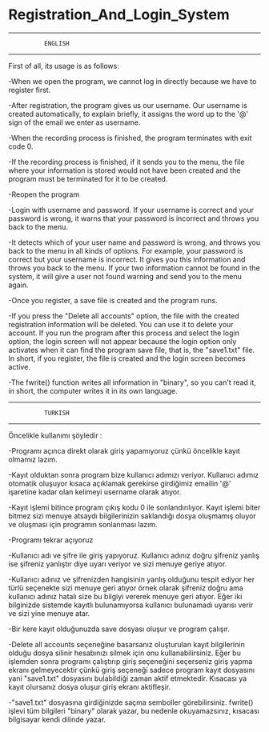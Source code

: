 # Registration_And_Login_System
-------------------------------------
              ENGLISH
-------------------------------------
First of all, its usage is as follows:

-When we open the program, we cannot log in directly because we have to register first.


-After registration, the program gives us our username.
Our username is created automatically, to explain briefly, it assigns the word up to the '@' sign of the email we enter as username.


-When the recording process is finished, the program terminates with exit code 0.


-If the recording process is finished, if it sends you to the menu, the file where your information is stored would not have been created and the program must be terminated for it to be created.


-Reopen the program


-Login with username and password.
If your username is correct and your password is wrong, it warns that your password is incorrect and throws you back to the menu.


-It detects which of your user name and password is wrong, and throws you back to the menu in all kinds of options. For example, your password is correct but your username is incorrect. It gives you this information and throws you back to the menu. If your two information cannot be found in the system, it will give a user not found warning and send you to the menu again.


-Once you register, a save file is created and the program runs.


-If you press the "Delete all accounts" option, the file with the created registration information will be deleted. You can use it to delete your account. If you run the program after this process and select the login option, the login screen will not appear because the login option only activates when it can find the program save file, that is, the "save1.txt" file. In short, if you register, the file is created and the login screen becomes active.


-The fwrite() function writes all information in "binary", so you can't read it, in short, the computer writes it in its own language.


-------------------------------------
              TURKISH
-------------------------------------
Öncelikle kullanımı şöyledir :

-Programı açınca direkt olarak giriş yapamıyoruz çünkü öncelikle kayıt olmamız lazım.


-Kayıt olduktan sonra program bize kullanıcı adımızı veriyor. 
Kullanıcı adımız otomatik oluşuyor kısaca açıklamak gerekirse girdiğimiz emailin '@' işaretine kadar olan kelimeyi username olarak atıyor.


-Kayıt işlemi bitince program çıkış kodu 0 ile sonlandırılıyor.
Kayıt  işlemi biter bitmez sizi menuye atsaydı bilgilerinizin saklandığı dosya oluşmamış oluyor ve oluşması için programın sonlanması lazım. 


-Programı tekrar açıyoruz


-Kullanıcı adı ve şifre ile giriş yapıyoruz. 
Kullanıcı adınız doğru şifreniz yanlış ise şifreniz yanlıştır diye uyarı veriyor ve sizi menuye geriye atıyor.


-Kullanıcı adınız ve şifrenizden hangisinin yanlış olduğunu tespit ediyor her türlü seçenekte sizi menuye geri atıyor örnek olarak şifreniz doğru ama kullanıcı adınız hatalı size bu bilgiyi vererek menuye geri atıyor. Eğer iki bilginizde sistemde kayıtlı bulunamıyorsa kullanıcı bulunamadı uyarısı verir ve sizi  yine menuye  atar.


-Bir kere kayıt olduğunuzda save dosyası oluşur ve program çalışır. 


-Delete all accounts seçeneğine basarsanız oluşturulan kayıt bilgilerinin olduğu dosya silinir hesabınızı silmek için onu kullanabilirsiniz. Eğer bu işlemden sonra programı çalıştırıp giriş seçeneğini seçerseniz giriş yapma ekranı gelmeyecektir çünkü  giriş seçeneği sadece program kayıt dosyasını yani "save1.txt" dosyasını bulabildiği zaman aktif etmektedir. Kısacası ya kayıt olursanız dosya oluşur giriş ekranı aktifleşir.


-"save1.txt" dosyasına girdiğinizde saçma semboller görebilirsiniz. fwrite() işlevi tüm bilgileri "binary" olarak yazar, bu nedenle okuyamazsınız, kısacası bilgisayar kendi dilinde yazar.
